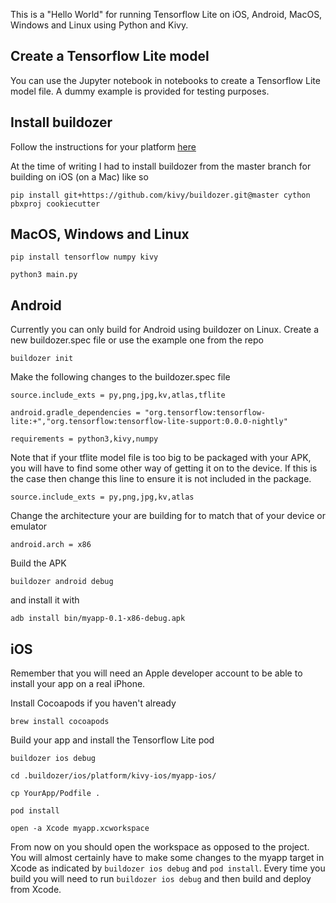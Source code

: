 This is a "Hello World" for running Tensorflow Lite on iOS, Android, MacOS, Windows and Linux using Python and Kivy.

## Create a Tensorflow Lite model

You can use the Jupyter notebook in notebooks to create a Tensorflow Lite model file. A dummy example is provided for testing purposes.

## Install buildozer

Follow the instructions for your platform [here](https://pypi.org/project/buildozer/) 

At the time of writing I had to install buildozer from the master branch for building on iOS (on a Mac) like so

```
pip install git+https://github.com/kivy/buildozer.git@master cython pbxproj cookiecutter
```

## MacOS, Windows and Linux

```
pip install tensorflow numpy kivy

python3 main.py
```

## Android

Currently you can only build for Android using buildozer on Linux. Create a new buildozer.spec file or use the example one from the repo
```
buildozer init
```

Make the following changes to the buildozer.spec file
```
source.include_exts = py,png,jpg,kv,atlas,tflite

android.gradle_dependencies = "org.tensorflow:tensorflow-lite:+","org.tensorflow:tensorflow-lite-support:0.0.0-nightly"

requirements = python3,kivy,numpy
```
Note that if your tflite model file is too big to be packaged with your APK, you will have to find some other way of getting it on to the device. If this is the case then change this line to ensure it is not included in the package.
```
source.include_exts = py,png,jpg,kv,atlas
```
Change the architecture your are building for to match that of your device or emulator
```
android.arch = x86
```

Build the APK
```
buildozer android debug
```
and install it with
```
adb install bin/myapp-0.1-x86-debug.apk
```

## iOS

Remember that you will need an Apple developer account to be able to install your app on a real iPhone.

Install Cocoapods if you haven't already
```
brew install cocoapods
```

Build your app and install the Tensorflow Lite pod
```
buildozer ios debug

cd .buildozer/ios/platform/kivy-ios/myapp-ios/

cp YourApp/Podfile .

pod install

open -a Xcode myapp.xcworkspace
```

From now on you should open the workspace as opposed to the project. You will almost certainly have to make some changes to the myapp target in Xcode as indicated by `buildozer ios debug` and `pod install`. Every time you build you will need to run `buildozer ios debug` and then build and deploy from Xcode.